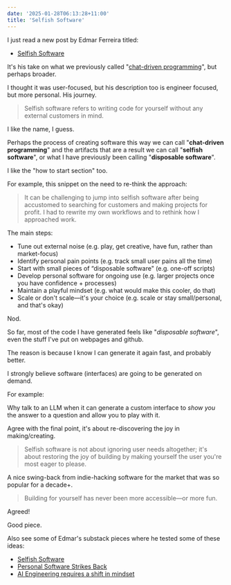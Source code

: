 ```yaml
---
date: '2025-01-28T06:13:28+11:00'
title: 'Selfish Software'
---
```


I just read a new post by Edmar Ferreira titled:

* [Selfish Software](https://every.to/source-code/selfish-software)

It's his take on what we previously called "[chat-driven programming](/blog/posts/chat-driven-programming)", but perhaps broader.

I thought it was user-focused, but his description too is engineer focused, but more personal. His journey.

> Selfish software refers to writing code for yourself without any external customers in mind.

I like the name, I guess.

Perhaps the process of creating software this way we can call "**chat-driven programming**" and the artifacts that are a result we can call "**selfish software**", or what I have previously been calling "**disposable software**".

I like the "how to start section" too.

For example, this snippet on the need to re-think the approach:

> It can be challenging to jump into selfish software after being accustomed to searching for customers and making projects for profit. I had to rewrite my own workflows and to rethink how I approached work.

The main steps:

* Tune out external noise (e.g. play, get creative, have fun, rather than market-focus)
* Identify personal pain points (e.g. track small user pains all the time)
* Start with small pieces of “disposable software" (e.g. one-off scripts)
* Develop personal software for ongoing use (e.g. larger projects once you have confidence + processes)
* Maintain a playful mindset (e.g. what would make this cooler, do that)
* Scale or don't scale—it's your choice (e.g. scale or stay small/personal, and that's okay)

Nod.

So far, most of the code I have generated feels like "_disposable software_", even the stuff I've put on webpages and github.

The reason is because I know I can generate it again fast, and probably better.

I strongly believe software (interfaces) are going to be generated on demand.

For example:

Why talk to an LLM when it can generate a custom interface to _show you_ the answer to a question and allow you to play with it.

Agree with the final point, it's about re-discovering the joy in making/creating.

> Selfish software is not about ignoring user needs altogether; it's about restoring the joy of building by making yourself the user you're most eager to please.

A nice swing-back from indie-hacking software for the market that was so popular for a decade+.

> Building for yourself has never been more accessible—or more fun.

Agreed!

Good piece.

Also see some of Edmar's substack pieces where he tested some of these ideas:

* [Selfish Software](https://selfishsoftware.com/p/selfish-software)
* [Personal Software Strikes Back](https://selfishsoftware.com/p/personal-software-strikes-back)
* [AI Engineering requires a shift in mindset](https://selfishsoftware.com/p/ai-engineering-requires-a-shift-in)
